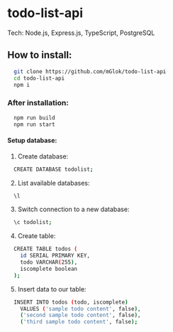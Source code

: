 # todo-list-api
Tech: Node.js, Express.js, TypeScript, PostgreSQL

## How to install:

```bash
  git clone https://github.com/mGlok/todo-list-api
  cd todo-list-api
  npm i
```

### After installation:

```bash
  npm run build
  npm run start
```

#### Setup database:

1. Create database:

```bash
  CREATE DATABASE todolist;
```

2. List available databases:

```bash
  \l
```

3. Switch connection to a new database:

```bash
  \c todolist;
```

4. Create table:

```bash
  CREATE TABLE todos (
    id SERIAL PRIMARY KEY,
    todo VARCHAR(255),
    iscomplete boolean
  );
```

5. Insert data to our table:

```bash
  INSERT INTO todos (todo, iscomplete)
    VALUES ('sample todo content', false),
    ('second sample todo content', false),
    ('third sample todo content', false);
```
